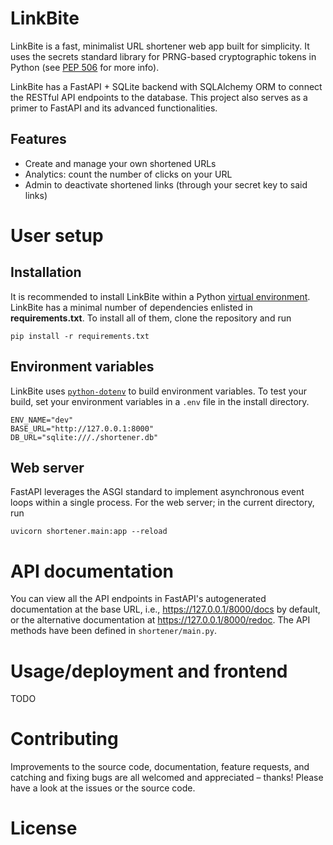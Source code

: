 # LinkBite 

LinkBite is a fast, minimalist URL shortener web app built for simplicity. It uses the secrets standard library for PRNG-based cryptographic tokens in Python (see [PEP 506](https://peps.python.org/pep-0506/) for more info).

LinkBite has a FastAPI + SQLite backend with SQLAlchemy ORM to connect the RESTful API endpoints to the database. This project also serves as a primer to FastAPI and its advanced functionalities.

## Features

- Create and manage your own shortened URLs
- Analytics: count the number of clicks on your URL
- Admin to deactivate shortened links (through your secret key to said links) 

# User setup

## Installation

It is recommended to install LinkBite within a Python [virtual environment](https://www.dataquest.io/blog/a-complete-guide-to-python-virtual-environments/). LinkBite has a minimal number of dependencies enlisted in **requirements.txt**. To install all of them, clone the repository and run

```
pip install -r requirements.txt
```

## Environment variables

LinkBite uses [`python-dotenv`](https://pypi.org/project/python-dotenv/) to build environment variables. To test your build, set your environment variables in a `.env` file in the install directory.

```
ENV_NAME="dev"
BASE_URL="http://127.0.0.1:8000"
DB_URL="sqlite:///./shortener.db"
```

## Web server

FastAPI leverages the ASGI standard to implement asynchronous event loops within a single process. For the web server; in the current directory, run

```
uvicorn shortener.main:app --reload
```

# API documentation

You can view all the API endpoints in FastAPI's autogenerated documentation at the base URL, i.e., https://127.0.0.1/8000/docs by default, or the alternative documentation at https://127.0.0.1/8000/redoc. The API methods have been defined in `shortener/main.py`.

# Usage/deployment and frontend
TODO

# Contributing
Improvements to the source code, documentation, feature requests, and catching and fixing bugs are all welcomed and appreciated – thanks! Please have a look at the issues or the source code. 

# License

